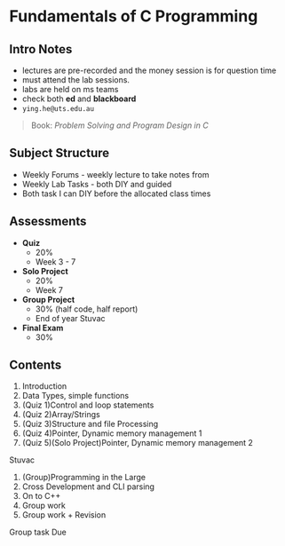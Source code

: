 # Fundamentals of C Programming

## Intro Notes

- lectures are pre-recorded and the money session is for question time
- must attend the lab sessions.
- labs are held on ms teams
- check both **ed** and **blackboard**
- `ying.he@uts.edu.au`

> Book: *Problem Solving and Program Design in C*

## Subject Structure

- Weekly Forums - weekly lecture to take notes from
- Weekly Lab Tasks - both DIY and guided
- Both task I can DIY before the allocated class times

## Assessments

- **Quiz**
  - 20%
  - Week 3 - 7
- **Solo Project**
  - 20%
  - Week 7
- **Group Project**
  - 30% (half code, half report)
  - End of year Stuvac
- **Final Exam**
  - 30%

## Contents

1. Introduction
2. Data Types, simple functions
3. (Quiz 1)Control and loop statements
4. (Quiz 2)Array/Strings
5. (Quiz 3)Structure and file Processing
6. (Quiz 4)Pointer, Dynamic memory management 1
7. (Quiz 5)(Solo Project)Pointer, Dynamic memory management 2

Stuvac

1. (Group)Programming in the Large
2. Cross Development and CLI parsing
3.  On to C++
4.  Group work
5.  Group work + Revision

Group task Due
